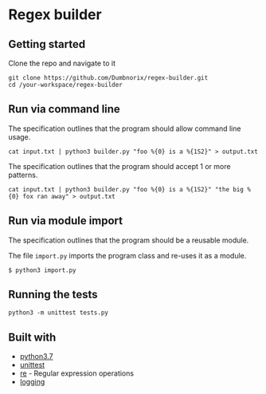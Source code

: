 # Regex builder

## Getting started

Clone the repo and navigate to it

```
git clone https://github.com/Dumbnorix/regex-builder.git
cd /your-workspace/regex-builder
```

## Run via command line

The specification outlines that the program should allow command line usage.

`cat input.txt | python3 builder.py "foo %{0} is a %{1S2}" > output.txt`

The specification outlines that the program should accept 1 or more patterns.

`cat input.txt | python3 builder.py "foo %{0} is a %{1S2}" "the big %{0} fox ran away" > output.txt`

## Run via module import

The specification outlines that the program should be a reusable module.

The file `import.py` imports the program class and re-uses it as a module.

`$ python3 import.py`

## Running the tests

`python3 -m unittest tests.py`

## Built with

* [python3.7](https://www.python.org/downloads/release/python-370/)
* [unittest](https://docs.python.org/3/library/unittest.html)
* [re](https://docs.python.org/3/library/re.html) - Regular expression operations
* [logging](https://docs.python.org/3/library/logging.html)